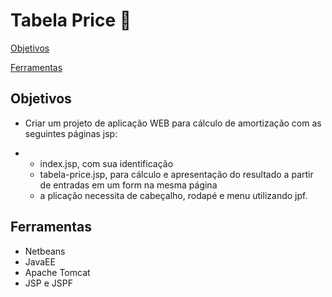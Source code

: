 # Tabela Price :money_with_wings:

[Objetivos](#Objetivos)

[Ferramentas](#Ferramentas)

## Objetivos

- Criar um projeto de aplicação WEB para cálculo de amortização com as seguintes páginas jsp:

- - index.jsp, com sua identificação
  - tabela-price.jsp, para cálculo e apresentação do resultado a partir de entradas em um form na mesma página
  - a plicação necessita de cabeçalho, rodapé e menu utilizando jpf.

## Ferramentas

* Netbeans
* JavaEE
* Apache Tomcat
* JSP e JSPF